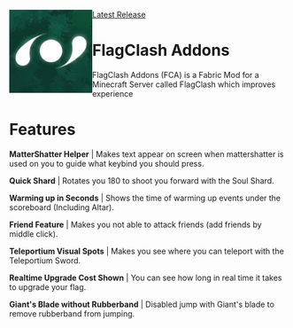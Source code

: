 [Latest Release](https://github.com/Vaapukkax/FlagClash-Addons/releases/latest)
<img align="left" src="src/main/resources/fca/assets/icon.png" width = 150 height = 150>

# FlagClash Addons
FlagClash Addons (FCA) is a Fabric Mod for a Minecraft Server called FlagClash which improves experience

# Features
**MatterShatter Helper** | Makes text appear on screen when mattershatter is used on you to guide what keybind you should press.

**Quick Shard** | Rotates you 180 to shoot you forward with the Soul Shard.

**Warming up in Seconds** | Shows the time of warming up events under the scoreboard (Including Altar).

**Friend Feature** | Makes you not able to attack friends (add friends by middle click).

**Teleportium Visual Spots** | Makes you see where you can teleport with the Teleportium Sword.

**Realtime Upgrade Cost Shown** | You can see how long in real time it takes to upgrade your flag.

**Giant's Blade without Rubberband** | Disabled jump with Giant's blade to remove rubberband from jumping.
